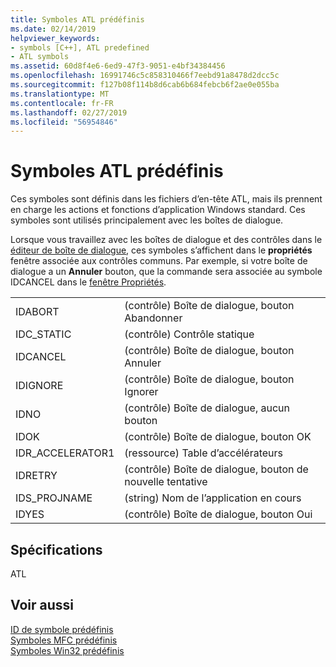 ```yaml
---
title: Symboles ATL prédéfinis
ms.date: 02/14/2019
helpviewer_keywords:
- symbols [C++], ATL predefined
- ATL symbols
ms.assetid: 60d8f4e6-6ed9-47f3-9051-e4bf34384456
ms.openlocfilehash: 16991746c5c858310466f7eebd91a8478d2dcc5c
ms.sourcegitcommit: f127b08f114b8d6cab6b684febcb6f2ae0e055ba
ms.translationtype: MT
ms.contentlocale: fr-FR
ms.lasthandoff: 02/27/2019
ms.locfileid: "56954846"
---
```

# <a name="atl-predefined-symbols"></a>Symboles ATL prédéfinis

Ces symboles sont définis dans les fichiers d’en-tête ATL, mais ils prennent en charge les actions et fonctions d’application Windows standard. Ces symboles sont utilisés principalement avec les boîtes de dialogue.

Lorsque vous travaillez avec les boîtes de dialogue et des contrôles dans le [éditeur de boîte de dialogue](../windows/dialog-editor.md), ces symboles s’affichent dans le **propriétés** fenêtre associée aux contrôles communs. Par exemple, si votre boîte de dialogue a un **Annuler** bouton, que la commande sera associée au symbole IDCANCEL dans le [fenêtre Propriétés](/visualstudio/ide/reference/properties-window).

|||
|-|-|
|IDABORT|(contrôle) Boîte de dialogue, bouton Abandonner|
|IDC_STATIC|(contrôle) Contrôle statique|
|IDCANCEL|(contrôle) Boîte de dialogue, bouton Annuler|
|IDIGNORE|(contrôle) Boîte de dialogue, bouton Ignorer|
|IDNO|(contrôle) Boîte de dialogue, aucun bouton|
|IDOK|(contrôle) Boîte de dialogue, bouton OK|
|IDR_ACCELERATOR1|(ressource) Table d’accélérateurs|
|IDRETRY|(contrôle) Boîte de dialogue, bouton de nouvelle tentative|
|IDS_PROJNAME|(string) Nom de l’application en cours|
|IDYES|(contrôle) Boîte de dialogue, bouton Oui|

## <a name="requirements"></a>Spécifications

ATL

## <a name="see-also"></a>Voir aussi

[ID de symbole prédéfinis](../windows/predefined-symbol-ids.md)<br/>
[Symboles MFC prédéfinis](../windows/mfc-predefined-symbols.md)<br/>
[Symboles Win32 prédéfinis](../windows/win32-predefined-symbols.md)<br/>